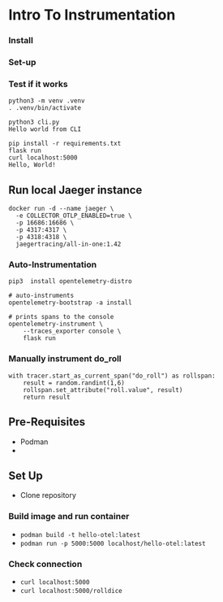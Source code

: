 # Intro To Instrumentation

### Install


### Set-up  



### Test if it works

```shell
python3 -m venv .venv
. .venv/bin/activate

python3 cli.py
Hello world from CLI

pip install -r requirements.txt
flask run
curl localhost:5000
Hello, World!
```

## Run local Jaeger instance

```
docker run -d --name jaeger \
  -e COLLECTOR_OTLP_ENABLED=true \
  -p 16686:16686 \
  -p 4317:4317 \
  -p 4318:4318 \
  jaegertracing/all-in-one:1.42
```
###  Auto-Instrumentation

```
pip3  install opentelemetry-distro

# auto-instruments
opentelemetry-bootstrap -a install

# prints spans to the console
opentelemetry-instrument \
    --traces_exporter console \
    flask run
```    

### Manually instrument do_roll
```
with tracer.start_as_current_span("do_roll") as rollspan:
    result = random.randint(1,6)
    rollspan.set_attribute("roll.value", result)
    return result
```    

## Pre-Requisites

* Podman 
* 


## Set Up 
* Clone repository

### Build image and run container

* `podman build -t hello-otel:latest` 
* `podman run -p 5000:5000 localhost/hello-otel:latest`

### Check connection

* `curl localhost:5000`
* `curl localhost:5000/rolldice`
